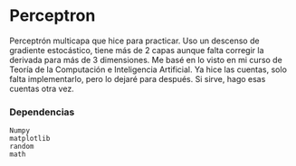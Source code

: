# Perceptron
Perceptrón multicapa que hice para practicar. Uso un descenso de gradiente estocástico, tiene más de 2 capas aunque falta corregir la derivada para más de 3 dimensiones. Me basé en lo visto en mi curso de Teoría de la Computación e Inteligencia Artificial.
Ya hice las cuentas, solo falta implementarlo, pero lo dejaré para después. Si sirve, hago esas cuentas otra vez.

### Dependencias 
```
Numpy
matplotlib
random
math

```
